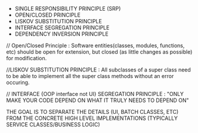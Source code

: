 * SINGLE RESPONSIBILITY PRINCIPLE (SRP)
* OPEN/CLOSED PRINCIPLE
* LISKOV SUBSTITUTION PRINCIPLE
* INTERFACE SEGREGATION PRINCIPLE
* DEPENDENCY INVERSION PRINCIPLE




// Open/Closed Principle : Software entities(classes, modules, functions, etc) should be open for extension, but closed (as little changes as possible) for modification. 



//LISKOV SUBSTITUTION PRINCIPLE : All subclasses of a super class need to be able to implement all the super class methods without an error occuring.


// INTERFACE {OOP interface not UI} SEGREGATION PRINCIPLE : "ONLY MAKE YOUR CODE DEPEND ON WHAT IT TRULY NEEDS TO DEPEND ON"

THE GOAL IS TO SEPARATE THE DETAILS (UI, BATCH CLASSES, ETC) FROM THE CONCRETE HIGH LEVEL IMPLEMENTATIONS (TYPICALLY SERVICE CLASSES/BUSINESS LOGIC)